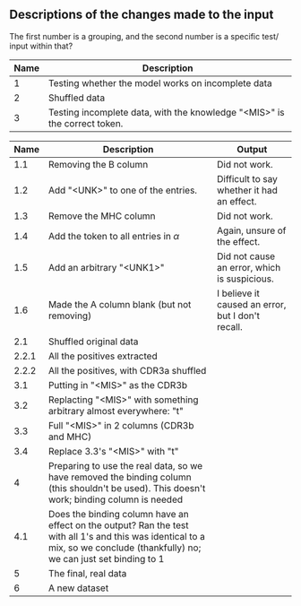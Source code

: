 ## Descriptions of the changes made to the input

The first number is a grouping, and the second number is a specific test/ input within that?

Name | Description
-- | -- 
1 | Testing whether the model works on incomplete data
2 | Shuffled data
3 | Testing incomplete data, with the knowledge "\<MIS\>" is the correct token.



Name | Description | Output
-- | -- | --
1.1 | Removing the B column | Did not work.
1.2 | Add "\<UNK\>" to one of the entries. | Difficult to say whether it had an effect.
1.3 | Remove the MHC column | Did not work.
1.4 | Add the token to all entries in $\alpha$ | Again, unsure of the effect.
1.5 | Add an arbitrary "\<UNK1\>" | Did not cause an error, which is suspicious.
1.6 | Made the A column blank (but not removing) | I believe it caused an error, but I don't recall.
2.1 | Shuffled original data
2.2.1 | All the positives extracted
2.2.2 | All the positives, with CDR3a shuffled
3.1 | Putting in "\<MIS\>" as the CDR3b
3.2 | Replacting "\<MIS\>" with something arbitrary almost everywhere: "t"
3.3 | Full "\<MIS\>" in 2 columns (CDR3b and MHC)
3.4 | Replace 3.3's "\<MIS\>" with "t"
4 | Preparing to use the real data, so we have removed the binding column (this shouldn't be used). This doesn't work; binding column is needed
4.1 | Does the binding column have an effect on the output? Ran the test with all 1's and this was identical to a mix, so we conclude (thankfully) no; we can just set binding to 1
5 | The final, real data
6 | A new dataset